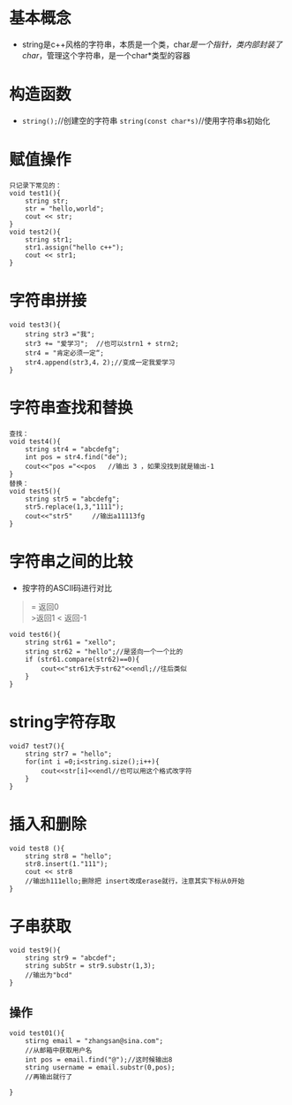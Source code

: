 # 基本概念 
- string是c++风格的字符串，本质是一个类，char*是一个指针，类内部封装了char*，管理这个字符串，是一个char*类型的容器

# 构造函数
- ```string();```//创建空的字符串
```string(const char*s)```//使用字符串s初始化


# 赋值操作
```
只记录下常见的：
void test1(){
    string str;
    str = "hello,world";
    cout << str;
}
void test2(){
    string str1;
    str1.assign("hello c++");
    cout << str1;
}
```

# 字符串拼接
```
void test3(){
    string str3 ="我";
    str3 += "爱学习";  //也可以strn1 + strn2;
    str4 = "肯定必须一定“;
    str4.append(str3,4，2);//变成一定我爱学习
}
```
# 字符串查找和替换
```
查找：
void test4(){
    string str4 = "abcdefg";
    int pos = str4.find("de");
    cout<<"pos ="<<pos   //输出 3 ，如果没找到就是输出-1
}
替换：
void test5(){
    string str5 = "abcdefg";
    str5.replace(1,3,"1111");
    cout<<"str5"     //输出a11113fg
}
```
# 字符串之间的比较
- 按字符的ASCII码进行对比
> = 返回0  
>      >返回1
> < 返回-1
```
void test6(){
    string str61 = "xello";
    string str62 = "hello";//是竖向一个一个比的
    if (str61.compare(str62)==0){
        cout<<"str61大于str62"<<endl;//往后类似
    }
}
```
# string字符存取
```
void7 test7(){
    string str7 = "hello";
    for(int i =0;i<string.size();i++){
        cout<<str[i]<<endl//也可以用这个格式改字符
    }
}
```

# 插入和删除
```
void test8 (){
    string str8 = "hello";
    str8.insert(1."111");
    cout << str8
    //输出h111ello;删除把 insert改成erase就行，注意其实下标从0开始
}
```
# 子串获取
```
void test9(){
    string str9 = "abcdef";
    string subStr = str9.substr(1,3);
    //输出为"bcd"
}
```

## 操作
```
void test01(){
    stirng email = "zhangsan@sina.com";
    //从邮箱中获取用户名
    int pos = email.find("@");//这时候输出8
    string username = email.substr(0,pos);
    //再输出就行了
    
}
```